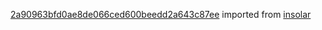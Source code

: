 [2a90963bfd0ae8de066ced600beedd2a643c87ee](https://github.com/insolar/insolar/commit/2a90963bfd0ae8de066ced600beedd2a643c87ee) imported from [insolar](https://github.com/insolar/insolar)
